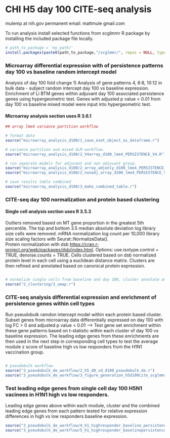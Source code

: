 
<!-- README.md is generated from README.Rmd. Please edit that file -->

# CHI H5 day 100 CITE-seq analysis

mulemp at nih.gov permanent email: mattmule <AT> gmail.com

<!-- badges: start -->

<!-- badges: end -->

To run analysis install selected functions from scglmmr R package by
installing the included package file locally.

``` r
# path_to_package = 'my_path/'
install.packages(paste0(path_to_package,"/scglmmr/", repos = NULL, type = "source"))
```

### Microarray differential expression with of persistence patterns day 100 vs baseline random intercept model

Analysis of day 100 fold change 1) Analysis of gene patterns 4, 6:8,
10:12 in bulk data - subject random intercept day 100 vs baseline
expression. Enrichment of Li BTM genes within adjuvant day 100
associated persistence genes using hypergeometric test. Genes with
adjusted p value \< 0.01 from day 100 vs baseline mixed model were input
into hypergeometric test.

#### Microarray analysis section uses R 3.6.1

``` r
## array lme4 variance partition workflow 

# format data 
source("microarray_analysis_d100/1_save_eset_object_as_dataframe.r")

# variance partition and mixed GLM workflow 
source("microarray_analysis_d100/2_V4array_d100_lme4_PERSISTENCE_V4.R")

# run separate models for adjuvant and non adjuvant group. 
source("microarray_analysis_d100/2_array_adjonly_d100_lme4_PERSISTENCE_V3.R")
source("microarray_analysis_d100/2_nonadj_array_d100_lme4_PERSISTENCE_V3.R")

# save results table combined
source("microarray_analysis_d100/3_make_combined_table.r")
```

### CITE-seq day 100 normalization and protein based clustering

#### Single cell analysis section uses R 3.5.3

Outliers removed based on MT gene proportion in the greatest 5th
percentile. The top and bottom 3.5 median absolute deviation log library
size cells were removed. mRNA normalization log count per 10,000 library
size scaling factors with Seurat::NormalizeData().  
Protein normalization with dsb
<https://cran.r-project.org/web/packages/dsb/index.html>. Options:
use.isotype.control = TRUE, denoise.counts = TRUE. Cells clustered based
on dsb normalized protein level in each cell using a euclidean distance
matrix. Clusters are then refined and annotated based on canonical
protein expression.

``` r

# normalize single cells from baseline and day 100, cluster annotate and run UMAP 
source("2_clustering/3_umap.r")
```

### CITE-seq analysis differential expression and enrichment of persistence genes within cell types

Run pseudobulk ramdon intercept model within each protein based cluster.
Subset genes from microarray data differentially expressed on day 100
with log FC \> 0 and adjusted p value \< 0.01 –\> Test gene set
enrichment within these gene patterns based on t-statistic within each
cluster of day 100 vs baseline expression. The leading edge genes from
these enrichments are then used in the next step in corresponding cell
types to test the average module z score of baseline high vs low
responders from the H1N1 vaccination group.

``` r

# pseudobulk workflow 
source("3_pseudobulk_de_workflow/2_h5_d0_vd_d100_pseudobulk_de.r")
source("3_pseudobulk_de_workflow/3_figure_generation_h5d100cite_scglmmrv2.r")
```

### Test leading edge genes from single cell day 100 H5N1 vacinees in H1N1 high vs low responders.

Leading edge genes above within each module, cluster and the combined
leading edge genes from each pattern tested for relative expression
differences in high vs low responders baseline
expression.

``` r
source("3_pseudobulk_de_workflow/4_h1_highresponder_baseline_persistencesig_test.r")
source("3_pseudobulk_de_workflow/5_h1_highresponder_baselinepersistence_figure_generation.r")
```
